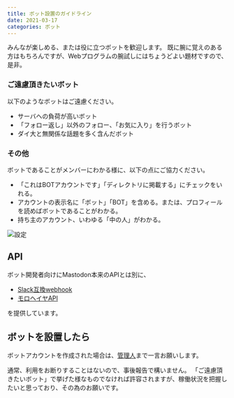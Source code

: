 ```yaml
---
title: ボット設置のガイドライン
date: 2021-03-17
categories: ボット
---
```


みんなが楽しめる、または役に立つボットを歓迎します。
既に腕に覚えのある方はもちろんですが、Webプログラムの腕試しにはちょうどよい題材ですので、是非。

### ご遠慮頂きたいボット

以下のようなボットはご遠慮ください。

- サーバへの負荷が高いボット
- 「フォロー返し」以外のフォロー、「お気に入り」を行うボット
- ダイ大と無関係な話題を多く含んだボット

### その他

ボットであることがメンバーにわかる様に、以下の点にご協力ください。

- 「これはBOTアカウントです」「ディレクトリに掲載する」にチェックをいれる。
- アカウントの表示名に「ボット」「BOT」を含める。または、プロフィールを読めばボットであることがわかる。
- 持ち主のアカウント、いわゆる「中の人」がわかる。

![設定](設定.png)

## API

ボット開発者向けにMastodon本来のAPIとは別に、

- [Slack互換webhook](/articles/Slack互換webhook)
- [モロヘイヤAPI](/mulukhiya/app/api)

を提供しています。

## ボットを設置したら

ボットアカウントを作成された場合は、[管理人](https://mstdn.delmulin.com/@pooza)まで一言お願いします。

通常、利用をお断りすることはないので、事後報告で構いません。
「ご遠慮頂きたいボット」で挙げた様なものでなければ許容されますが、稼働状況を把握したいと思っており、その為のお願いです。

